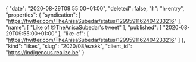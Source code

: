 {
  "date": "2020-08-29T09:55:00+01:00",
  "deleted": false,
  "h": "h-entry",
  "properties": {
    "syndication": [
      "https://twitter.com/TheAnisaSubedar/status/1299591162404233216"
    ],
    "name": [
      "Like of @TheAnisaSubedar's tweet"
    ],
    "published": [
      "2020-08-29T09:55:00+01:00"
    ],
    "like-of": [
      "https://twitter.com/TheAnisaSubedar/status/1299591162404233216"
    ]
  },
  "kind": "likes",
  "slug": "2020/08/ezskk",
  "client_id": "https://indigenous.realize.be"
}
